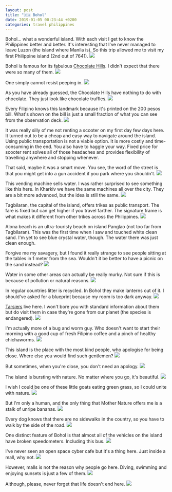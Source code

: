 ```yaml
---
layout: post
title: "🇵🇭 Bohol"
date: 2019-01-05 00:23:44 +0200
categories: travel philippines
---
```


Bohol... what a wonderful island. With each visit I get to know the Philippines
better and better. It's interesting that I've never managed to leave Luzon (the
island where Manila is). So this trip allowed me to visit my first Philippine
island (2nd out of 7641).
<img src="https://imgur.com/aQS9dKB.jpg"/>

Bohol is famous for its fabulous [Chocolate
Hills](https://en.wikipedia.org/wiki/Chocolate_Hills). I didn't expect that
there were so many of them.
<img src="https://imgur.com/q1DuR52.jpg"/>

One simply cannot resist peeping in.
<img src="/assets/images/i.png" data-echo="https://imgur.com/h8fwXdB.jpg"/>

As you have already guessed, the Chocolate Hills have nothing to do with
chocolate. They just look like chocolate truffles.
<img src="/assets/images/i.png" data-echo="https://imgur.com/DwR5bdv.jpg"/>

Every Filipino knows this landmark because it's printed on the 200 pesos
bill. What's shown on the bill is just a small fraction of what you can see from
the observation deck.
<img src="/assets/images/i.png" data-echo="https://imgur.com/JK5ZOTC.jpg"/>

It was really silly of me not renting a scooter on my first day few days
here. It turned out to be a cheap and easy way to navigate around the
island. Using public transportation is not a viable option. It is more costly
and time-consuming in the end. You also have to haggle your way. Fixed price for
scooter rent solves all of those headaches and provides flexibility of
travelling anywhere and stopping whenever.

That said, maybe it was a smart move. You see, the word of the street is that
you might get into a gun accident if you park where you shouldn't.
<img src="/assets/images/i.png" data-echo="https://imgur.com/2dsRcGD.jpg"/>

This vending machine sells water. I was rather surprised to see something like
this here. In Kharkiv we have the same machines all over the city. They are a
bit more advanced, but the idea is still the same.
<img src="/assets/images/i.png" data-echo="https://imgur.com/Lzi3zrC.jpg"/>

Tagbilaran, the capital of the island, offers trikes as public transport. The
fare is fixed but can get higher if you travel farther. The signature frame is
what makes it different from other trikes across the Philippines.
<img src="/assets/images/i.png" data-echo="https://imgur.com/v151x57.jpg"/>

Alona beach is an ultra-touristy beach on island Panglao (not too far from
Tagbilaran). This was the first time when I saw and touched white clean
sand. I'm yet to see blue crystal water, though. The water there was just clean
enough.

Forgive me my savagery, but I found it really strange to see people sitting at
the tables in 1 meter from the sea. Wouldn't it be better to have a picnic on
the sand instead?
<img src="/assets/images/i.png" data-echo="https://imgur.com/LCcy62y.jpg"/>

Water in some other areas can actually be really murky. Not sure if this is
because of pollution or natural reasons.
<img src="/assets/images/i.png" data-echo="https://imgur.com/ZEFLbAc.jpg"/>

In regular countries litter is recycled. In Bohol they make lanterns out of
it. I should've asked for a blueprint because my room is too dark anyway.
<img src="/assets/images/i.png" data-echo="https://imgur.com/TY54mFk.jpg"/>

[Tarsiers](https://en.wikipedia.org/wiki/Tarsier) live here. I won't bore you
with standard information about them but do visit them in case they're gone from
our planet (the species is endangered).
<img src="/assets/images/i.png" data-echo="https://imgur.com/vEaRlj0.jpg"/>

I'm actually more of a bug and worm guy. Who doesn't want to start their morning
with a good cup of fresh Filipino coffee and a pinch of healthy chichaworms.
<img src="/assets/images/i.png" data-echo="https://imgur.com/003D5Wp.jpg"/>

This island is the place with the most kind people, who apologise for being
close. Where else you would find such gentlemen?
<img src="/assets/images/i.png" data-echo="https://imgur.com/25IaEdG.jpg"/>

But sometimes, when you're close, you don't need an apology.
<img src="/assets/images/i.png" data-echo="https://imgur.com/Z46mwx8.jpg"/>

The island is bursting with nature. No matter where you go, it's beautiful.
<img src="/assets/images/i.png" data-echo="https://imgur.com/F6OjoMS.jpg"/>

I wish I could be one of these little goats eating green grass, so I could unite
with nature.
<img src="/assets/images/i.png" data-echo="https://imgur.com/CzbfhpU.jpg"/>

But I'm only a human, and the only thing that Mother Nature offers me is a stalk
of unripe bananas.
<img src="/assets/images/i.png" data-echo="https://imgur.com/lblysog.jpg"/>

Every dog knows that there are no sidewalks in the country, so you have to walk
by the side of the road.
<img src="/assets/images/i.png" data-echo="https://imgur.com/xDK930T.jpg"/>

One distinct feature of Bohol is that almost all of the vehicles on the island
have broken speedometers. Including this bus.
<img src="/assets/images/i.png" data-echo="https://imgur.com/0H1Iq2R.jpg"/>

I've never seen an open space cyber cafe but it's a thing here. Just inside a
mall, why not.
<img src="/assets/images/i.png" data-echo="https://imgur.com/SNzJWBA.jpg"/>

However, malls is not the reason why people go here. Diving, swimming and
enjoying sunsets is just a few of them.
<img src="/assets/images/i.png" data-echo="https://imgur.com/KOGOWBx.jpg"/>

Although, please, never forget that life doesn't end here.
<img src="/assets/images/i.png" data-echo="https://imgur.com/ONtNlE7.jpg"/>
